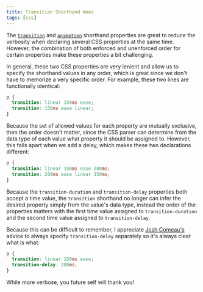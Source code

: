 ```yaml
---
title: Transition Shorthand Woes
tags: [css]
---
```


The [`transition`](https://developer.mozilla.org/en-US/docs/Web/CSS/transition)
and [`animation`](https://developer.mozilla.org/en-US/docs/Web/CSS/animation)
shorthand properties are great to reduce the verbosity when declaring several
CSS properties at the same time. However, the combination of both enforced and
unenforced order for certain properties make these properties a bit challenging.

In general, these two CSS properties are very lenient and allow us to specify
the shorthand values in any order, which is great since we don't have to
memorize a very specific order. For example, these two lines are functionally
identical:

```css
p {
  transition: linear 150ms ease;
  transition: 150ms ease linear;
}
```

Because the set of allowed values for each property are mutually exclusive, then
the order doesn't matter, since the CSS parser can determine from the data type
of each value what property it should be assigned to. However, this falls apart
when we add a delay, which makes these two declarations different:

```css
p {
  transition: linear 150ms ease 200ms;
  transition: 200ms ease linear 150ms;
}
```

Because the `transition-duration` and `transition-delay` properties both accept
a time value, the `transition` shorthand no longer can infer the desired
property simply from the value's data type, instead the order of the properties
matters with the first time value assigned to `transition-duration` and the
second time value assigned to `transition-delay`.

Because this can be difficult to remember, I appreciate
[Josh Comeau's](https://www.joshwcomeau.com) advice to always specify
`transition-delay` separately so it's always clear what is what:

```css
p {
  transition: linear 150ms ease;
  transition-delay: 200ms;
}
```

While more verbose, you future self will thank you!
